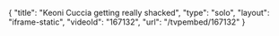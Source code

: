 {
    "title": "Keoni Cuccia getting really shacked",
    "type": "solo",
    "layout": "iframe-static",
    "videoId": "167132",
    "url": "\/tvpembed\/167132"
}